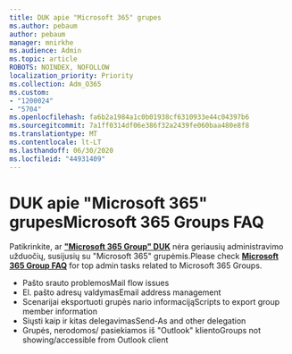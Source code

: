 ```yaml
---
title: DUK apie "Microsoft 365" grupes
ms.author: pebaum
author: pebaum
manager: mnirkhe
ms.audience: Admin
ms.topic: article
ROBOTS: NOINDEX, NOFOLLOW
localization_priority: Priority
ms.collection: Adm_O365
ms.custom:
- "1200024"
- "5704"
ms.openlocfilehash: fa6b2a1984a1c0b01938cf6310933e44c04397b6
ms.sourcegitcommit: 7a1ff0314df06e386f32a2439fe060baa480e8f8
ms.translationtype: MT
ms.contentlocale: lt-LT
ms.lasthandoff: 06/30/2020
ms.locfileid: "44931409"
---
```

# <a name="microsoft-365-groups-faq"></a><span data-ttu-id="6b318-102">DUK apie "Microsoft 365" grupes</span><span class="sxs-lookup"><span data-stu-id="6b318-102">Microsoft 365 Groups FAQ</span></span>

<span data-ttu-id="6b318-103">Patikrinkite, ar **["Microsoft 365 Group" DUK](https://aka.ms/M365GroupsFAQ)** nėra geriausių administravimo užduočių, susijusių su "Microsoft 365" grupėmis.</span><span class="sxs-lookup"><span data-stu-id="6b318-103">Please check **[Microsoft 365 Group FAQ](https://aka.ms/M365GroupsFAQ)** for top admin tasks related to Microsoft 365 Groups.</span></span>

- <span data-ttu-id="6b318-104">Pašto srauto problemos</span><span class="sxs-lookup"><span data-stu-id="6b318-104">Mail flow issues</span></span>
- <span data-ttu-id="6b318-105">El. pašto adresų valdymas</span><span class="sxs-lookup"><span data-stu-id="6b318-105">Email address management</span></span>
- <span data-ttu-id="6b318-106">Scenarijai eksportuoti grupės nario informaciją</span><span class="sxs-lookup"><span data-stu-id="6b318-106">Scripts to export group member information</span></span>
- <span data-ttu-id="6b318-107">Siųsti kaip ir kitas delegavimas</span><span class="sxs-lookup"><span data-stu-id="6b318-107">Send-As and other delegation</span></span>
- <span data-ttu-id="6b318-108">Grupės, nerodomos/ pasiekiamos iš "Outlook" kliento</span><span class="sxs-lookup"><span data-stu-id="6b318-108">Groups not showing/accessible from Outlook client</span></span>
